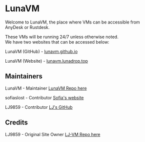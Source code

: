 # LunaVM
Welcome to LunaVM, the place where VMs can be accessible from AnyDesk or Rustdesk.

These VMs will be running 24/7 unless otherwise noted.
<br>
We have two websites that can be accessed below:

LunaVM (GitHub) - <a href="https://lunavm.github.io">lunavm.github.io</a>

LunaVM (Website) - <a href="https://lunavm.lunadrop.top">lunavm.lunadrop.top</a>

## Maintainers
LunaVM - Maintainer <a href="https://github.com/LunaVM/LunaVM.github.io/tree/main">LunaVM Repo here</a>

sofiaslost - Contributor <a href="https://sofiaslost.co.uk">Sofia's website</a>

LJ9859 - Contributor <a href="https://github.com/LJ9859">LJ's GitHub</a>

## Credits
LJ9859 - Original Site Owner <a href="https://github.com/LJ9859/LJ-VM">LJ-VM Repo here</a>